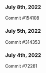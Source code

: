 ### July 8th, 2022

Commit #154108

### July 5th, 2022

Commit #314353


### July 4th, 2022

Commit #72281
